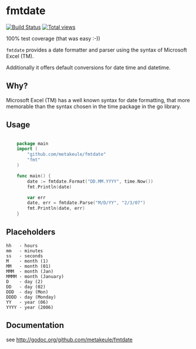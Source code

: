 fmtdate
=======

[![Build Status](https://secure.travis-ci.org/metakeule/fmtdate.png)](http://travis-ci.org/metakeule/fmtdate) [![Total views](https://sourcegraph.com/api/repos/github.com/metakeule/fmtdate/counters/views.png)](https://sourcegraph.com/github.com/metakeule/fmtdate)

100% test coverage (that was easy :-))

`fmtdate` provides a date formatter and parser using the syntax of Microsoft Excel (TM). 

Additionally it offers default conversions for date time and datetime.

Why?
----

Microsoft Excel (TM) has a well known syntax for date formatting, that more 
memorable than the syntax chosen in the time package in the go library.

Usage
-----

```go

	package main
	import (
		"github.com/metakeule/fmtdate"
		"fmt"
	)

	func main() {
		date := fmtdate.Format("DD.MM.YYYY", time.Now())
		fmt.Println(date)

		var err
		date, err = fmtdate.Parse("M/D/YY", "2/3/07")
		fmt.Println(date, err)
	}

```

Placeholders
------------

	hh   - hours
	mm   - minutes
	ss   - seconds
	M    - month (1)
	MM   - month (01)
	MMM  - month (Jan)
	MMMM - month (January)
	D    - day (2)
	DD   - day (02)
	DDD  - day (Mon)
	DDDD - day (Monday)
	YY   - year (06)
	YYYY - year (2006)

Documentation
-------------

see http://godoc.org/github.com/metakeule/fmtdate